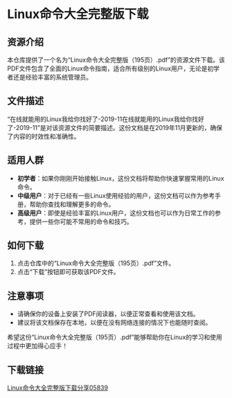 # Linux命令大全完整版下载

## 资源介绍

本仓库提供了一个名为“Linux命令大全完整版（195页）.pdf”的资源文件下载。该PDF文件包含了全面的Linux命令指南，适合所有级别的Linux用户，无论是初学者还是经验丰富的系统管理员。

## 文件描述

“在线就能用的Linux我给你找好了-2019-11在线就能用的Linux我给你找好了-2019-11”是对该资源文件的简要描述。这份文档是在2019年11月更新的，确保了内容的时效性和准确性。

## 适用人群

- **初学者**：如果你刚刚开始接触Linux，这份文档将帮助你快速掌握常用的Linux命令。
- **中级用户**：对于已经有一些Linux使用经验的用户，这份文档可以作为参考手册，帮助你查找和理解更多的命令。
- **高级用户**：即使是经验丰富的Linux用户，这份文档也可以作为日常工作的参考，提供一些你可能不常用的命令和技巧。

## 如何下载

1. 点击仓库中的“Linux命令大全完整版（195页）.pdf”文件。
2. 点击“下载”按钮即可获取该PDF文件。

## 注意事项

- 请确保你的设备上安装了PDF阅读器，以便正常查看和使用该文档。
- 建议将该文档保存在本地，以便在没有网络连接的情况下也能随时查阅。

希望这份“Linux命令大全完整版（195页）.pdf”能够帮助你在Linux的学习和使用过程中更加得心应手！

## 下载链接

[Linux命令大全完整版下载分享05839](https://pan.quark.cn/s/0fec398d662a)